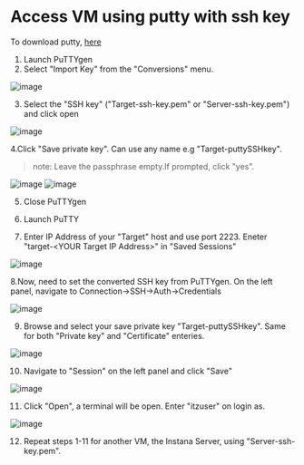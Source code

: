 # Access VM using putty with ssh key

To download putty, [here](https://www.putty.org/)

1. Launch PuTTYgen
2. Select "Import Key" from the "Conversions" menu.

<picture>
  <img alt="image" src="./assets/images/importKey.png">
</picture>

3. Select the "SSH key" ("Target-ssh-key.pem" or "Server-ssh-key.pem") and click open

<picture>
  <img alt="image" src="./assets/images/selectAndOpen.png">
</picture>

4.Click "Save private key". Can use any name e.g "Target-puttySSHkey". 
> note: Leave the passphrase empty.If prompted, click "yes".

<picture>
  <img alt="image" src="./assets/images/clicksavePrivateKey.png">
</picture>
 
<picture>
  <img alt="image" src="./assets/images/savePrivateKey.png">
</picture>

5. Close PuTTYgen

6. Launch PuTTY

7. Enter IP Address of your "Target" host and use port 2223.
   Eneter "target-\<YOUR Target IP Address\>" in "Saved Sessions"

<picture>
  <img alt="image" src="./assets/images/puttyConfig1.png">
</picture>

8.Now, need to set the converted SSH key from PuTTYgen.
  On the left panel, navigate to Connection-\>SSH-\>Auth-\>Credentials

<picture>
  <img alt="image" src="./assets/images/setPrivateKey.png">
</picture>

9. Browse and select your save private key "Target-puttySSHkey".
   Same for both "Private key" and "Certificate" enteries.

<picture>
  <img alt="image" src="./assets/images/selectAndOpenPPK.png">
</picture>

10. Navigate to "Session" on the left panel and click "Save"

<picture>
  <img alt="image" src="./assets/images/saveSession.png">
</picture>

11. Click "Open", a terminal will be open. Enter "itzuser" on login as.

<picture>
  <img alt="image" src="./assets/images/login.png">
</picture>


12. Repeat steps 1-11 for another VM, the Instana Server, using "Server-ssh-key.pem".



